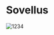 # Sovellus

![1234](https://github.com/ohjelmoinninsovellusprojekti-ryhma-1/Sovellus/assets/128025570/d3d9b03c-140f-4159-90a5-c97dbdf593f6)
